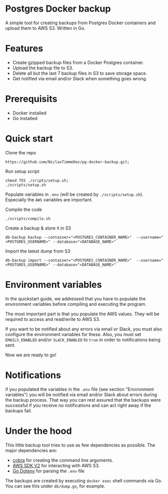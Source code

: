 # Postgres Docker backup

A simple tool for creating backups from Postgres Docker containers and upload them to AWS S3. Written in Go.

# Features

- Create gzipped backup files from a Docker Postgres container.
- Upload the backup file to S3.
- Delete all but the last 7 backup files in S3 to save storage space.
- Get notified via email and/or Slack when something goes wrong.

# Prerequisits

- Docker installed
- Go installed

# Quick start

Clone the repo

```
https://github.com/NiclasTimmeDev/pg-docker-backup.git;

```

Run setup script

```
chmod 755 ./sripts/setup.sh;
./scripts/setup.sh

```

Populate variables in `.env` (will be created by `./scripts/setup.sh`). Especially the `AWS` variables are important.

Compile the code

```
./scripts/compile.sh

```

Create a backup & store it in S3

```
db-backup backup --container="<POSTGRES_CONTAINER_NAME>"  --username="<POSTGRES_USERNAME>" --database="<DATABASE_NAME>"
```

Import the latest dump from S3

```
db-backup import --container="<POSTGRES_CONTAINER_NAME>"  --username="<POSTGRES_USERNAME>" --database="<DATABASE_NAME>"
```

# Environment variables

In the quickstart guide, we addressed that you have to populate the environment variables before compiling and executing the program.

The most important part is that you populate the AWS values. They will be required to access and read/write to AWS S3.

If you want to be notified about any errors via email or Slack, you must also configure the environment variables for these. Also, you must set `EMAILS_ENABLED` and/or `SLACK_ENABLED` to `true` in order to notifications being sent.

Now we are ready to go!

# Notifications

if you populated the variables in the `.env` file (see section "Environment variables") you will be notified via email and/or Slack about errors during the backup process. That way you can rest assured that the backups were successful if you receive no notifications and can act right away if the backups fail.

# Under the hood

This little backup tool tries to use as few dependencies as possible. The major dependencies are:

- [cobra](https://github.com/spf13/cobra) for creating the command line arguments.
- [AWS SDK V2](https://github.com/aws/aws-sdk-go-v2) for interacting with AWS S3.
- [Go Dotenv](github.com/joho/godotenv) for parsing the `.env` file

The backups are created by executing `docker exec` shell commands via Go. You can see this under `db/dump.go`, for example.
